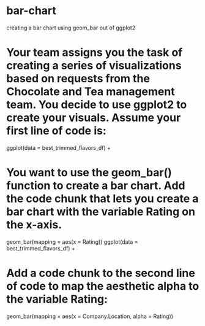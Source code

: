 # bar-chart
creating a bar chart using geom_bar out of ggplot2

# Your team assigns you the task of creating a series of visualizations based on requests from the Chocolate and Tea management team. You decide to use ggplot2 to create your visuals. Assume your first line of code is:
ggplot(data = best_trimmed_flavors_df) +

# You want to use the geom_bar() function to create a bar chart. Add the code chunk that lets you create a bar chart with the variable Rating on the x-axis. 
geom_bar(mapping = aes(x = Rating))
ggplot(data = best_trimmed_flavors_df) +

# Add a code chunk to the second line of code to map the aesthetic alpha to the variable Rating:
geom_bar(mapping = aes(x = Company.Location, alpha = Rating))
